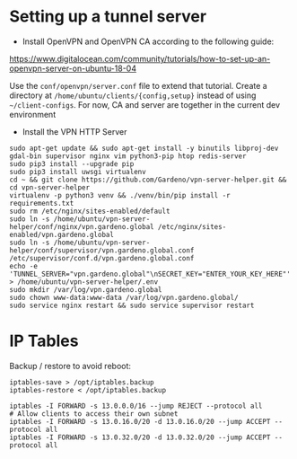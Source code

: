 # Setting up a tunnel server

- Install OpenVPN and OpenVPN CA according to the following guide: 

https://www.digitalocean.com/community/tutorials/how-to-set-up-an-openvpn-server-on-ubuntu-18-04

Use the `conf/openvpn/server.conf` file to extend that tutorial. Create a directory at `/home/ubuntu/clients/{config,setup}`
instead of using `~/client-configs`. For now, CA and server are together in the current dev environment

- Install the VPN HTTP Server

```
sudo apt-get update && sudo apt-get install -y binutils libproj-dev gdal-bin supervisor nginx vim python3-pip htop redis-server
sudo pip3 install --upgrade pip
sudo pip3 install uwsgi virtualenv
cd ~ && git clone https://github.com/Gardeno/vpn-server-helper.git && cd vpn-server-helper
virtualenv -p python3 venv && ./venv/bin/pip install -r requirements.txt
sudo rm /etc/nginx/sites-enabled/default
sudo ln -s /home/ubuntu/vpn-server-helper/conf/nginx/vpn.gardeno.global /etc/nginx/sites-enabled/vpn.gardeno.global
sudo ln -s /home/ubuntu/vpn-server-helper/conf/supervisor/vpn.gardeno.global.conf /etc/supervisor/conf.d/vpn.gardeno.global.conf
echo -e 'TUNNEL_SERVER="vpn.gardeno.global"\nSECRET_KEY="ENTER_YOUR_KEY_HERE"' > /home/ubuntu/vpn-server-helper/.env
sudo mkdir /var/log/vpn.gardeno.global
sudo chown www-data:www-data /var/log/vpn.gardeno.global/
sudo service nginx restart && sudo service supervisor restart
```

# IP Tables

Backup / restore to avoid reboot:

```
iptables-save > /opt/iptables.backup
iptables-restore < /opt/iptables.backup
```

```
iptables -I FORWARD -s 13.0.0.0/16 --jump REJECT --protocol all
# Allow clients to access their own subnet
iptables -I FORWARD -s 13.0.16.0/20 -d 13.0.16.0/20 --jump ACCEPT --protocol all
iptables -I FORWARD -s 13.0.32.0/20 -d 13.0.32.0/20 --jump ACCEPT --protocol all
```
